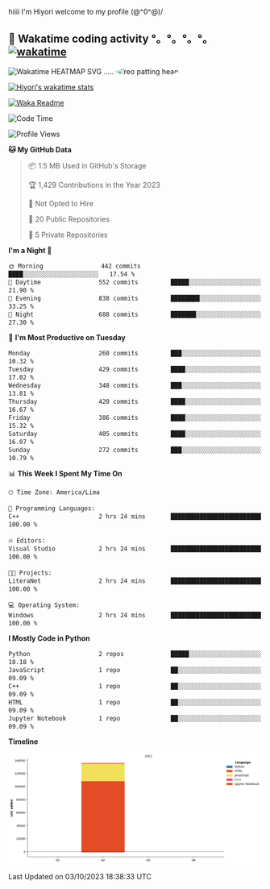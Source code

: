 hiiii I'm Hiyori welcome to my profile \(@^0^@)/

## 🦄 Wakatime coding activity °。°。°。°。[![wakatime](https://wakatime.com/badge/user/49dba2c5-26e1-43a7-9d07-e0f8613d1227.svg)](https://wakatime.com/@49dba2c5-26e1-43a7-9d07-e0f8613d1227) 
<img src="https://wakatime.com/share/@ziajoriii7/ef87015d-57e0-4afb-bb56-1a99a24ea312.svg" width="600" alt="Wakatime HEATMAP SVG"/> ..... <img src="https://i.postimg.cc/RFM2CQFY/reo-patting.webp" alt="reo patting head" width="200" style="border-radius: 50%;">

 [![Hiyori's wakatime stats](https://github-readme-stats.vercel.app/api/wakatime?username=ziajoriii7&theme=buefy&range=last_year&is_including_today=true&layout=compact&hide=markdown)](https://github.com/anuraghazra/github-readme-stats)
 

[![Waka Readme](https://github.com/hiyorijl/hiyorijl/actions/workflows/Waka%20Readme.yml/badge.svg)](https://github.com/hiyorijl/hiyorijl/actions/workflows/Waka%20Readme.yml)

<!--START_SECTION:waka-->
![Code Time](http://img.shields.io/badge/Code%20Time-407%20hrs%2016%20mins-blue)

![Profile Views](http://img.shields.io/badge/Profile%20Views-0-blue)

**🐱 My GitHub Data** 

> 📦 1.5 MB Used in GitHub's Storage 
 > 
> 🏆 1,429 Contributions in the Year 2023
 > 
> 🚫 Not Opted to Hire
 > 
> 📜 20 Public Repositories 
 > 
> 🔑 5 Private Repositories 
 > 
**I'm a Night 🦉** 

```text
🌞 Morning                442 commits         ████░░░░░░░░░░░░░░░░░░░░░   17.54 % 
🌆 Daytime                552 commits         █████░░░░░░░░░░░░░░░░░░░░   21.90 % 
🌃 Evening                838 commits         ████████░░░░░░░░░░░░░░░░░   33.25 % 
🌙 Night                  688 commits         ███████░░░░░░░░░░░░░░░░░░   27.30 % 
```
📅 **I'm Most Productive on Tuesday** 

```text
Monday                   260 commits         ███░░░░░░░░░░░░░░░░░░░░░░   10.32 % 
Tuesday                  429 commits         ████░░░░░░░░░░░░░░░░░░░░░   17.02 % 
Wednesday                348 commits         ███░░░░░░░░░░░░░░░░░░░░░░   13.81 % 
Thursday                 420 commits         ████░░░░░░░░░░░░░░░░░░░░░   16.67 % 
Friday                   386 commits         ████░░░░░░░░░░░░░░░░░░░░░   15.32 % 
Saturday                 405 commits         ████░░░░░░░░░░░░░░░░░░░░░   16.07 % 
Sunday                   272 commits         ███░░░░░░░░░░░░░░░░░░░░░░   10.79 % 
```


📊 **This Week I Spent My Time On** 

```text
🕑︎ Time Zone: America/Lima

💬 Programming Languages: 
C++                      2 hrs 24 mins       █████████████████████████   100.00 % 

🔥 Editors: 
Visual Studio            2 hrs 24 mins       █████████████████████████   100.00 % 

🐱‍💻 Projects: 
LiteraNet                2 hrs 24 mins       █████████████████████████   100.00 % 

💻 Operating System: 
Windows                  2 hrs 24 mins       █████████████████████████   100.00 % 
```

**I Mostly Code in Python** 

```text
Python                   2 repos             █████░░░░░░░░░░░░░░░░░░░░   18.18 % 
JavaScript               1 repo              ██░░░░░░░░░░░░░░░░░░░░░░░   09.09 % 
C++                      1 repo              ██░░░░░░░░░░░░░░░░░░░░░░░   09.09 % 
HTML                     1 repo              ██░░░░░░░░░░░░░░░░░░░░░░░   09.09 % 
Jupyter Notebook         1 repo              ██░░░░░░░░░░░░░░░░░░░░░░░   09.09 % 
```



**Timeline**

![Lines of Code chart](https://raw.githubusercontent.com/hiyorijl/hiyorijl/main/assets/bar_graph.png)


 Last Updated on 03/10/2023 18:38:33 UTC
<!--END_SECTION:waka-->
